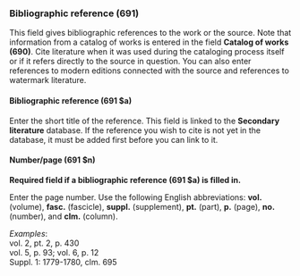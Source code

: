### Bibliographic reference (691) 

This field gives bibliographic references to the work or the source. Note that information from a catalog of works is entered in the field **Catalog of works (690)**. Cite literature when it was used during the cataloging process itself or if it refers directly to the source in question. You can also enter references to modern editions connected with the source and references to watermark literature.

#### Bibliographic reference (691 $a) 

Enter the short title of the reference. This field is linked to the **Secondary literature** database. If the reference you wish to cite is not yet in the database, it must be added first before you can link to it.

#### Number/page (691 $n) 

**Required field if a bibliographic reference (691 $a) is filled in.**

Enter the page number. Use the following English abbreviations: **vol.** (volume), **fasc.** (fascicle), **suppl.** (supplement), **pt.** (part), **p.** (page), **no.** (number), and **clm.** (column).  
  
_Examples_:  
vol. 2, pt. 2, p. 430  
vol. 5, p. 93; vol. 6, p. 12  
Suppl. 1: 1779-1780, clm. 695